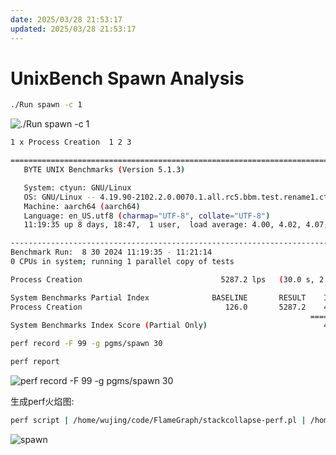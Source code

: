 ```yaml
---
date: 2025/03/28 21:53:17
updated: 2025/03/28 21:53:17
---
```


# UnixBench Spawn Analysis

```bash
./Run spawn -c 1
```

![./Run spawn -c 1](https://cdn.jsdelivr.net/gh/realwujing/picture-bed/20240830112600.png)

```bash
1 x Process Creation  1 2 3

========================================================================
   BYTE UNIX Benchmarks (Version 5.1.3)

   System: ctyun: GNU/Linux
   OS: GNU/Linux -- 4.19.90-2102.2.0.0070.1.all.rc5.bbm.test.rename1.ctl2.aarch64 -- #1 SMP Wed Aug 21 15:57:25 CST 2024
   Machine: aarch64 (aarch64)
   Language: en_US.utf8 (charmap="UTF-8", collate="UTF-8")
   11:19:35 up 8 days, 18:47,  1 user,  load average: 4.00, 4.02, 4.07; runlevel 3

------------------------------------------------------------------------
Benchmark Run:  8 30 2024 11:19:35 - 11:21:14
0 CPUs in system; running 1 parallel copy of tests

Process Creation                               5287.2 lps   (30.0 s, 2 samples)

System Benchmarks Partial Index              BASELINE       RESULT    INDEX
Process Creation                                126.0       5287.2    419.6
                                                                   ========
System Benchmarks Index Score (Partial Only)                          419.6
```

```bash
perf record -F 99 -g pgms/spawn 30
```

```bash
perf report
```

![perf record -F 99 -g pgms/spawn 30](https://cdn.jsdelivr.net/gh/realwujing/picture-bed/20240830113233.png)

生成perf火焰图:

```bash
perf script | /home/wujing/code/FlameGraph/stackcollapse-perf.pl | /home/wujing/code/FlameGraph/flamegraph.pl > spawn.svg
```

![spawn](https://cdn.jsdelivr.net/gh/realwujing/picture-bed/spawn.svg)
